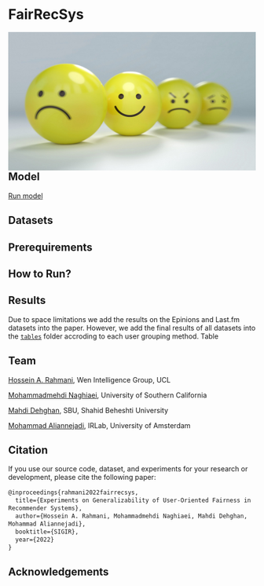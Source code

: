 # FairRecSys

<img src="./images/banner.jpeg" alt="Markdown Monster icon" style="float: left; margin-right: 10px;" />

## Model

<a href="https://colab.research.google.com/github/rahmanidashti/FairRecSys/blob/main/UFR.ipynb">Run model</a>

## Datasets

## Prerequirements

## How to Run?

## Results

Due to space limitations we add the results on the Epinions and Last.fm datasets into the paper. However, we add the final results of all datasets into the <a href="./tables">`tables`</a> folder accroding to each user grouping method. Table

## Team
<a href=#>Hossein A. Rahmani</a>, Wen Intelligence Group, UCL

<a href=#>Mohammadmehdi Naghiaei</a>, University of Southern California

<a href=#>Mahdi Dehghan</a>, SBU, Shahid Beheshti University

<a href=#>Mohammad Aliannejadi</a>, IRLab, University of Amsterdam

## Citation
If you use our source code, dataset, and experiments for your research or development, please cite the following paper:

```
@inproceedings{rahmani2022fairrecsys,
  title={Experiments on Generalizability of User-Oriented Fairness in Recommender Systems},
  author={Hossein A. Rahmani, Mohammadmehdi Naghiaei, Mahdi Dehghan, Mohammad Aliannejadi},
  booktitle={SIGIR},
  year={2022}
}
```

## Acknowledgements